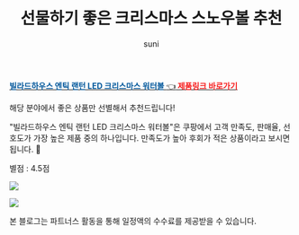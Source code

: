 ﻿---
layout: post
title:  "선물하기 좋은 크리스마스 스노우볼 추천"
author: suni
categories: [ 선물 ]
tags: []
image: https://thumbnail6.coupangcdn.com/thumbnails/remote/q89/image/vendor_inventory/8a5f/1ef32636d77da327bdb825c23fb3ef66a218bf3058423159b36cec489af3.png 
description: "쿠팡에서 관련 상품으로 가장 고객 선호도가 높은 제품 중 하나입니다."
---
<a href="https://link.coupang.com/re/AFFSDP?lptag=AF5011742&pageKey=2355109884&itemId=4086037303&vendorItemId=79071920885&traceid=V0-183-66c2b3312dae8829"><b><font color='#01579B'>빌라드하우스 엔틱 랜턴 LED 크리스마스 워터볼 </font></b>👈<b><font color='#f71919'> 제품링크 바로가기</font></b></a>

해당 분야에서 좋은 상품만 선별해서 추천드립니다!

"빌라드하우스 엔틱 랜턴 LED 크리스마스 워터볼"은 쿠팡에서 고객 만족도, 판매율, 선호도가 가장 높은 제품 중의 하나입니다.
만족도가 높아 후회가 적은 상품이라고 보시면 됩니다. 🙂

별점 : 4.5점


<a href="https://link.coupang.com/re/AFFSDP?lptag=AF5011742&pageKey=2355109884&itemId=4086037303&vendorItemId=79071920885&traceid=V0-183-66c2b3312dae8829"><img src="https://thumbnail6.coupangcdn.com/thumbnails/remote/q89/image/vendor_inventory/8a5f/1ef32636d77da327bdb825c23fb3ef66a218bf3058423159b36cec489af3.png"></a>

<img src="https://thumbnail6.coupangcdn.com/thumbnails/remote/q89/image/vendor_inventory/5f63/c9d2ee56a589f2e8237cf832f6947de1f28137f473db83543e61eeb62391.png">

본 블로그는 파트너스 활동을 통해 일정액의 수수료를 제공받을 수 있습니다.